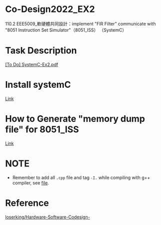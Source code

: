 # Co-Design2022_EX2
110.2 EEE5009_軟硬體共同設計：implement "FIR Filter" communicate with "8051 Instruction Set Simulator"（8051_ISS） （SystemC）


# Task Description

[[To Do] SystemC-Ex2.pdf](./%5BTo%20Do%5D%20SystemC-Ex2.pdf)


# Install systemC

[Link](https://github.com/DANTA-HOJA/SystemC_Practice)


# How to Generate "memory dump file" for 8051_ISS

[Link](https://hackmd.io/25SsN_aGRD-ww4fAIBP-7A)


# NOTE

- Remember to add all ```.cpp``` file and tag ```-I.``` while compiling with g++ compiler, see [file](/home/r10945018/EEE5009_Co-Design2022/Co-Design2022_EX2/8051_ISS_test/.vscode/c_cpp_properties.json).


# Reference

[loserking/Hardware-Software-Codesign-](https://github.com/loserking/Hardware-Software-Codesign-)
